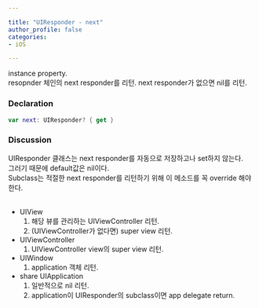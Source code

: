 ```yaml
---

title: "UIResponder - next"
author_profile: false
categories:
- iOS

---
```


instance property.  
resopnder 체인의 next responder를 리턴. next responder가 없으면 nil를 리턴.

### Declaration

``` swift
var next: UIResponder? { get }
```

### Discussion

UIResponder 클래스는 next responder를 자동으로 저장하고나 set하지 않는다.  
그러기 때문에 default값은 nil이다.  
Subclass는 적절한 next responder를 리턴하기 위해 이 메소드를 꼭 override 해야한다.  
<br>
* UIView
	1. 해당 뷰를 관리하는 UIViewController 리턴.
	2. (UIViewController가 없다면) super view 리턴.
* UIViewController
	1. UIViewController view의 super view 리턴.
* UIWindow
	1. application 객체 리턴.
* share UIApplication
	1. 일반적으로 nil 리턴.
	2. application이 UIResponder의 subclass이면 app delegate return.

